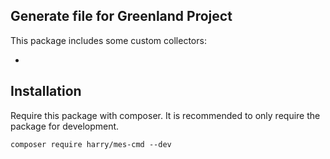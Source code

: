 ## Generate file for Greenland Project

This package includes some custom collectors:

-

## Installation

Require this package with composer. It is recommended to only require the package for development.

```shell
composer require harry/mes-cmd --dev
```
